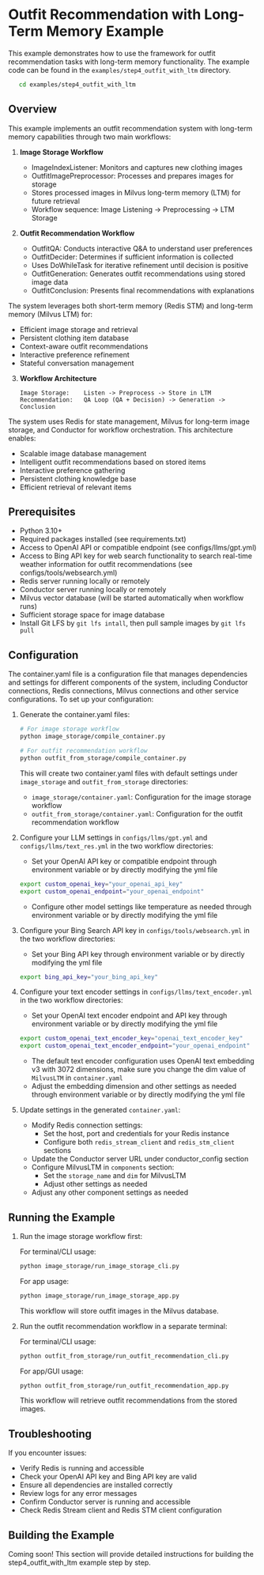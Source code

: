 # Outfit Recommendation with Long-Term Memory Example

This example demonstrates how to use the framework for outfit recommendation tasks with long-term memory functionality. The example code can be found in the `examples/step4_outfit_with_ltm` directory.
```bash
   cd examples/step4_outfit_with_ltm
```


## Overview

This example implements an outfit recommendation system with long-term memory capabilities through two main workflows:

1. **Image Storage Workflow**
   - ImageIndexListener: Monitors and captures new clothing images
   - OutfitImagePreprocessor: Processes and prepares images for storage
   - Stores processed images in Milvus long-term memory (LTM) for future retrieval
   - Workflow sequence: Image Listening -> Preprocessing -> LTM Storage

2. **Outfit Recommendation Workflow**
   - OutfitQA: Conducts interactive Q&A to understand user preferences
   - OutfitDecider: Determines if sufficient information is collected
   - Uses DoWhileTask for iterative refinement until decision is positive
   - OutfitGeneration: Generates outfit recommendations using stored image data
   - OutfitConclusion: Presents final recommendations with explanations

The system leverages both short-term memory (Redis STM) and long-term memory (Milvus LTM) for:
- Efficient image storage and retrieval
- Persistent clothing item database
- Context-aware outfit recommendations
- Interactive preference refinement
- Stateful conversation management

3. **Workflow Architecture**
   ```
   Image Storage:    Listen -> Preprocess -> Store in LTM
   Recommendation:   QA Loop (QA + Decision) -> Generation -> Conclusion
   ```

The system uses Redis for state management, Milvus for long-term image storage, and Conductor for workflow orchestration. This architecture enables:
- Scalable image database management
- Intelligent outfit recommendations based on stored items
- Interactive preference gathering
- Persistent clothing knowledge base
- Efficient retrieval of relevant items

## Prerequisites

- Python 3.10+
- Required packages installed (see requirements.txt)
- Access to OpenAI API or compatible endpoint (see configs/llms/gpt.yml)
- Access to Bing API key for web search functionality to search real-time weather information for outfit recommendations (see configs/tools/websearch.yml)
- Redis server running locally or remotely
- Conductor server running locally or remotely
- Milvus vector database (will be started automatically when workflow runs)
- Sufficient storage space for image database
- Install Git LFS by `git lfs intall`, then pull sample images by `git lfs pull`

## Configuration

The container.yaml file is a configuration file that manages dependencies and settings for different components of the system, including Conductor connections, Redis connections, Milvus connections and other service configurations. To set up your configuration:

1. Generate the container.yaml files:
   ```bash
   # For image storage workflow
   python image_storage/compile_container.py
   
   # For outfit recommendation workflow
   python outfit_from_storage/compile_container.py
   ```
   This will create two container.yaml files with default settings under `image_storage` and `outfit_from_storage` directories:
   - `image_storage/container.yaml`: Configuration for the image storage workflow
   - `outfit_from_storage/container.yaml`: Configuration for the outfit recommendation workflow

2. Configure your LLM settings in `configs/llms/gpt.yml` and `configs/llms/text_res.yml` in the two workflow directories:
   - Set your OpenAI API key or compatible endpoint through environment variable or by directly modifying the yml file
   ```bash
   export custom_openai_key="your_openai_api_key"
   export custom_openai_endpoint="your_openai_endpoint"
   ```
   - Configure other model settings like temperature as needed through environment variable or by directly modifying the yml file

3. Configure your Bing Search API key in `configs/tools/websearch.yml` in the two workflow directories:
   - Set your Bing API key through environment variable or by directly modifying the yml file
   ```bash
   export bing_api_key="your_bing_api_key"
   ```
4. Configure your text encoder settings in `configs/llms/text_encoder.yml` in the two workflow directories:
   - Set your OpenAI text encoder endpoint and API key through environment variable or  by directly modifying the yml file
   ```bash
   export custom_openai_text_encoder_key="openai_text_encoder_key"
   export custom_openai_text_encoder_endpoint="your_openai_endpoint"
   ```
   - The default text encoder configuration uses OpenAI text embedding v3 with 3072 dimensions, make sure you change the dim value of `MilvusLTM` in `container.yaml`
   - Adjust the embedding dimension and other settings as needed through environment variable or by directly modifying the yml file

4. Update settings in the generated `container.yaml`:
   - Modify Redis connection settings:
     - Set the host, port and credentials for your Redis instance
     - Configure both `redis_stream_client` and `redis_stm_client` sections
   - Update the Conductor server URL under conductor_config section
   - Configure MilvusLTM in `components` section:
     - Set the `storage_name` and `dim` for MilvusLTM
     - Adjust other settings as needed
   - Adjust any other component settings as needed

## Running the Example

1. Run the image storage workflow first:

   For terminal/CLI usage:
   ```bash
   python image_storage/run_image_storage_cli.py
   ```
   For app usage:
   ```bash
   python image_storage/run_image_storage_app.py
   ```

   This workflow will store outfit images in the Milvus database.

2. Run the outfit recommendation workflow in a separate terminal:

   For terminal/CLI usage:
   ```bash
   python outfit_from_storage/run_outfit_recommendation_cli.py
   ```

   For app/GUI usage:
   ```bash
   python outfit_from_storage/run_outfit_recommendation_app.py
   ```

   This workflow will retrieve outfit recommendations from the stored images.


## Troubleshooting

If you encounter issues:
- Verify Redis is running and accessible
- Check your OpenAI API key and Bing API key are valid
- Ensure all dependencies are installed correctly
- Review logs for any error messages
- Confirm Conductor server is running and accessible
- Check Redis Stream client and Redis STM client configuration

## Building the Example

Coming soon! This section will provide detailed instructions for building the step4_outfit_with_ltm example step by step.
    
